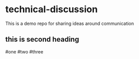 # technical-discussion
This is a demo repo for sharing ideas around communication


## this is second heading
#one
#two
#three
